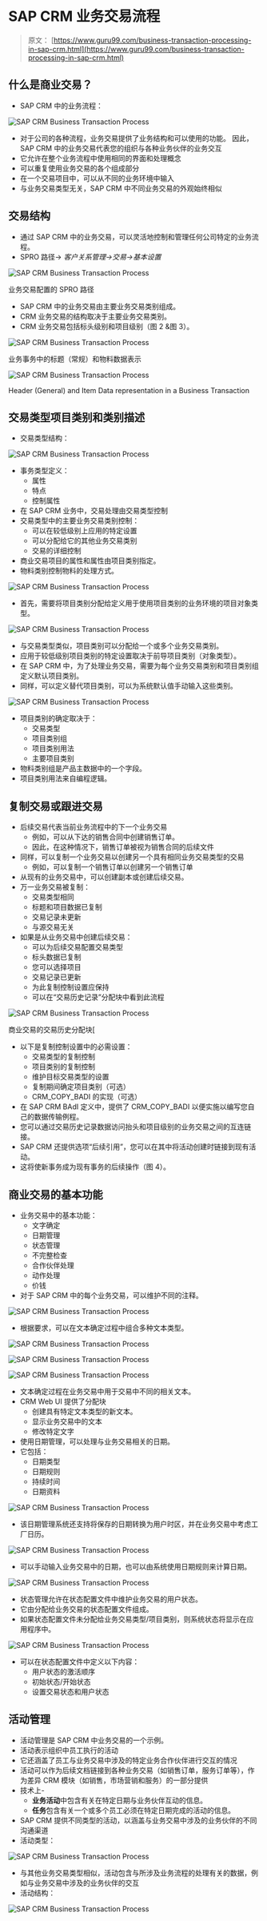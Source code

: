 # SAP CRM 业务交易流程

> 原文： [https://www.guru99.com/business-transaction-processing-in-sap-crm.html](https://www.guru99.com/business-transaction-processing-in-sap-crm.html)

## 什么是商业交易？

*   SAP CRM 中的业务流程：

![SAP CRM Business Transaction Process](img/a24b6e003ef76a108d18426df00d53af.png "How Business Transaction Process becomes easy with SAP CRM")

*   对于公司的各种流程，业务交易提供了业务结构和可以使用的功能。 因此，SAP CRM 中的业务交易代表您的组织与各种业务伙伴的业务交互
*   它允许在整个业务流程中使用相同的界面和处理概念
*   可以重复使用业务交易的各个组成部分
*   在一个交易项目中，可以从不同的业务环境中输入
*   与业务交易类型无关，SAP CRM 中不同业务交易的外观始终相似

## 交易结构

*   通过 SAP CRM 中的业务交易，可以灵活地控制和管理任何公司特定的业务流程。
*   SPRO 路径-> *客户关系管理->交易->基本设置*

![SAP CRM Business Transaction Process](img/baf5c3af5e332dd5c7319bd50582bb5d.png "How Business Transaction Process becomes easy with SAP CRM")

业务交易配置的 SPRO 路径

*   SAP CRM 中的业务交易由主要业务交易类别组成。
*   CRM 业务交易的结构取决于主要业务交易类别。
*   CRM 业务交易包括标头级别和项目级别（图 2 &图 3）。

![SAP CRM Business Transaction Process](img/ef813f571294bae43170e19365b00db2.png "How Business Transaction Process becomes easy with SAP CRM")

业务事务中的标题（常规）和物料数据表示

![SAP CRM Business Transaction Process](img/7fc42cab3cf9138c7da78b773badbe17.png "How Business Transaction Process becomes easy with SAP CRM")

Header (General) and Item Data representation in a Business Transaction

## 交易类型项目类别和类别描述

*   交易类型结构：

![SAP CRM Business Transaction Process](img/ba94f8efee8ae25326fc410a87205ead.png "How Business Transaction Process becomes easy with SAP CRM")

*   事务类型定义：
    *   属性
    *   特点
    *   控制属性
*   在 SAP CRM 业务中，交易处理由交易类型控制
*   交易类型中的主要业务交易类别控制：
    *   可以在较低级别上应用的特定设置
    *   可以分配给它的其他业务交易类别
    *   交易的详细控制
*   商业交易项目的属性和属性由项目类别指定。
*   物料类别控制物料的处理方式。

![SAP CRM Business Transaction Process](img/3de46f80fe2afa4693201217a5b4c094.png "How Business Transaction Process becomes easy with SAP CRM")

*   首先，需要将项目类别分配给定义用于使用项目类别的业务环境的项目对象类型。

![SAP CRM Business Transaction Process](img/e3abb32fc5302eaddc207cd38b55afa0.png "How Business Transaction Process becomes easy with SAP CRM")

*   与交易类型类似，项目类别可以分配给一个或多个业务交易类别。
*   应用于较低级别项目类别的特定设置取决于前导项目类别（对象类型）。
*   在 SAP CRM 中，为了处理业务交易，需要为每个业务交易类别和项目类别组定义默认项目类别。
*   同样，可以定义替代项目类别，可以为系统默认值手动输入这些类别。

![SAP CRM Business Transaction Process](img/d065c5890f92b46f603fef241c65fd08.png "How Business Transaction Process becomes easy with SAP CRM")

*   项目类别的确定取决于：
    *   交易类型
    *   项目类别组
    *   项目类别用法
    *   主要项目类别
*   物料类别组是产品主数据中的一个字段。
*   项目类别用法来自编程逻辑。

## 复制交易或跟进交易

*   后续交易代表当前业务流程中的下一个业务交易
    *   例如，可以从下达的销售合同中创建销售订单。
    *   因此，在这种情况下，销售订单被视为销售合同的后续文件
*   同样，可以复制一个业务交易以创建另一个具有相同业务交易类型的交易
    *   例如，可以复制一个销售订单以创建另一个销售订单
*   从现有的业务交易中，可以创建副本或创建后续交易。
*   万一业务交易被复制：
    *   交易类型相同
    *   标题和项目数据已复制
    *   交易记录未更新
    *   与源交易无关
*   如果是从业务交易中创建后续交易：
    *   可以为后续交易配置交易类型
    *   标头数据已复制
    *   您可以选择项目
    *   交易记录已更新
    *   为此复制控制设置应保持
    *   可以在“交易历史记录”分配块中看到此流程

![SAP CRM Business Transaction Process](img/ba7631457ea78e462abd1c96b735b984.png "How Business Transaction Process becomes easy with SAP CRM")

商业交易的交易历史分配块[

*   以下是复制控制设置中的必需设置：
    *   交易类型的复制控制
    *   项目类别的复制控制
    *   维护目标交易类型的设置
    *   复制期间确定项目类别（可选）
    *   CRM_COPY_BADI 的实现（可选）
*   在 SAP CRM BAdI 定义中，提供了 CRM_COPY_BADI 以便实施以编写您自己的数据传输例程。
*   您可以通过交易历史记录数据访问抬头和项目级别的业务交易之间的互连链接。
*   SAP CRM 还提供选项“后续引用”，您可以在其中将活动创建时链接到现有活动。
*   这将使新事务成为现有事务的后续操作（图 4）。

## 商业交易的基本功能

*   业务交易中的基本功能：
    *   文字确定
    *   日期管理
    *   状态管理
    *   不完整检查
    *   合作伙伴处理
    *   动作处理
    *   价钱
*   对于 SAP CRM 中的每个业务交易，可以维护不同的注释。

![SAP CRM Business Transaction Process](img/335e27c7739c975cf25aa5f4b02c05b3.png "How Business Transaction Process becomes easy with SAP CRM")

*   根据要求，可以在文本确定过程中组合多种文本类型。

![SAP CRM Business Transaction Process](img/69e390452ad1c94492c9662d1b3a52f6.png "How Business Transaction Process becomes easy with SAP CRM")

![SAP CRM Business Transaction Process](img/5ec33a46e8afa5efd181d0b0673d92ec.png "How Business Transaction Process becomes easy with SAP CRM")

![SAP CRM Business Transaction Process](img/909f8791f484c60ede06225760e692b9.png "How Business Transaction Process becomes easy with SAP CRM")

*   文本确定过程在业务交易中用于交易中不同的相关文本。
*   CRM Web UI 提供了分配块
    *   创建具有特定文本类型的新文本。
    *   显示业务交易中的文本
    *   修改特定文字
*   使用日期管理，可以处理与业务交易相关的日期。
*   它包括：
    *   日期类型
    *   日期规则
    *   持续时间
    *   日期资料

![SAP CRM Business Transaction Process](img/d4637fbce5b56ae24fe08a7d8633ee29.png "How Business Transaction Process becomes easy with SAP CRM")

*   该日期管理系统还支持将保存的日期转换为用户时区，并在业务交易中考虑工厂日历。

![SAP CRM Business Transaction Process](img/4c9e5b61aae9d40e3dac2155b51420a4.png "How Business Transaction Process becomes easy with SAP CRM")

*   可以手动输入业务交易中的日期，也可以由系统使用日期规则来计算日期。

![SAP CRM Business Transaction Process](img/96ec45273586acaaf89e22f7f86b29a7.png "How Business Transaction Process becomes easy with SAP CRM")

*   状态管理允许在状态配置文件中维护业务交易的用户状态。
*   它由分配给业务交易的状态配置文件组成。
*   如果状态配置文件未分配给业务交易类型/项目类别，则系统状态将显示在应用程序中。

![SAP CRM Business Transaction Process](img/b53f41a089dfc1b9ad247197a986479d.png "How Business Transaction Process becomes easy with SAP CRM")

*   可以在状态配置文件中定义以下内容：
    *   用户状态的激活顺序
    *   初始状态/开始状态
    *   设置交易状态和用户状态

## 活动管理

*   活动管理是 SAP CRM 中业务交易的一个示例。
*   活动表示组织中员工执行的活动
*   它还涵盖了员工与业务交易中涉及的特定业务合作伙伴进行交互的情况
*   活动可以作为后续文档链接到各种业务交易（如销售订单，服务订单等），作为差异 CRM 模块（如销售，市场营销和服务）的一部分提供
*   技术上-
    *   **业务活动**中包含有关在特定日期与业务伙伴互动的信息。
    *   **任务**包含有关一个或多个员工必须在特定日期完成的活动的信息。
*   SAP CRM 提供不同类型的活动，以涵盖与业务交易中涉及的业务伙伴的不同沟通渠道
*   活动类型：

![SAP CRM Business Transaction Process](img/02fe38b2b3f0dc11b764913c68cf7ca7.png "How Business Transaction Process becomes easy with SAP CRM")

*   与其他业务交易类型相似，活动包含与所涉及业务流程的处理有关的数据，例如与业务交易中涉及的业务伙伴的交互
*   活动结构：

![SAP CRM Business Transaction Process](img/da8f950160ddfc5c182c3f7ea932c4ec.png "How Business Transaction Process becomes easy with SAP CRM")